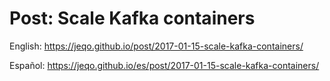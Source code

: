 Post: Scale Kafka containers
============================

English: https://jeqo.github.io/post/2017-01-15-scale-kafka-containers/

Español: https://jeqo.github.io/es/post/2017-01-15-scale-kafka-containers/
